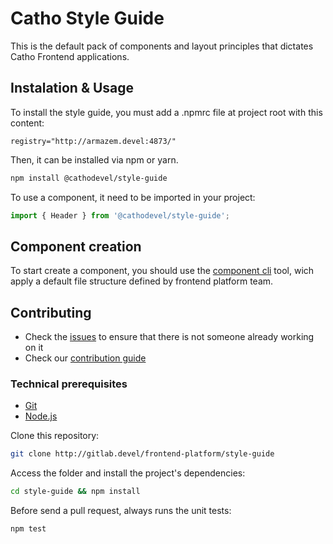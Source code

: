 # Catho Style Guide

This is the default pack of components and layout principles that dictates Catho Frontend applications.

## Instalation & Usage

To install the style guide, you must add a .npmrc file at project root with this content:

```
registry="http://armazem.devel:4873/"
```

Then, it can be installed via npm or yarn.
```sh
npm install @cathodevel/style-guide
```

To use a component, it need to be imported in your project:

```js
import { Header } from '@cathodevel/style-guide';
```

## Component creation
To start create a component, you should use the [component cli](http://gitlab.devel/frontend-platform/component-cli) tool, wich apply a default file structure defined by frontend platform team.


## Contributing

- Check the [issues](http://gitlab.devel/frontend-platform/style-guide/issues) to ensure that there is not someone already working on it
- Check our [contribution guide](http://gitlab.devel/frontend-platform/style-guide/blob/master/CONTRIBUTING.MD)

### Technical prerequisites
- [Git](https://git-scm.com/)
- [Node.js](https://nodejs.org/en/)

Clone this repository:
```sh
git clone http://gitlab.devel/frontend-platform/style-guide
```

Access the folder and install the project's dependencies:
```sh
cd style-guide && npm install
```

Before send a pull request, always runs the unit tests:
```sh
npm test
```

